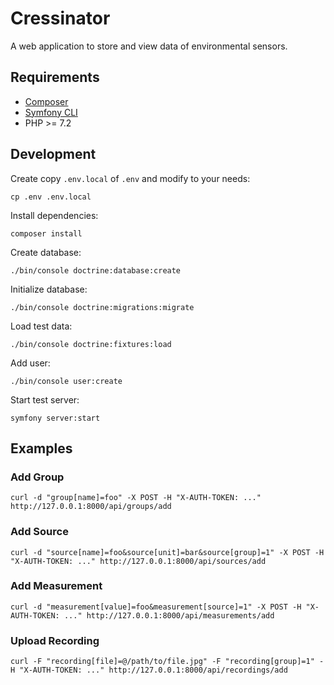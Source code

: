 Cressinator
===========

A web application to store and view data of environmental sensors.

## Requirements

  * [Composer](https://getcomposer.org/)
  * [Symfony CLI](https://symfony.com/download)
  * PHP >= 7.2

## Development

Create copy `.env.local` of `.env` and modify to your needs:

    cp .env .env.local

Install dependencies:

    composer install

Create database:

    ./bin/console doctrine:database:create

Initialize database:

    ./bin/console doctrine:migrations:migrate

Load test data:

    ./bin/console doctrine:fixtures:load

Add user:

    ./bin/console user:create

Start test server:

    symfony server:start

## Examples

### Add Group

    curl -d "group[name]=foo" -X POST -H "X-AUTH-TOKEN: ..." http://127.0.0.1:8000/api/groups/add

### Add Source

    curl -d "source[name]=foo&source[unit]=bar&source[group]=1" -X POST -H "X-AUTH-TOKEN: ..." http://127.0.0.1:8000/api/sources/add

### Add Measurement

    curl -d "measurement[value]=foo&measurement[source]=1" -X POST -H "X-AUTH-TOKEN: ..." http://127.0.0.1:8000/api/measurements/add

### Upload Recording

    curl -F "recording[file]=@/path/to/file.jpg" -F "recording[group]=1" -H "X-AUTH-TOKEN: ..." http://127.0.0.1:8000/api/recordings/add
